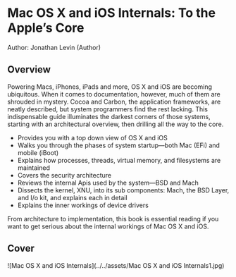 # Mac OS X and iOS Internals: To the Apple’s Core

Author: Jonathan Levin  (Author)

## Overview

Powering Macs, iPhones, iPads and more, OS X and iOS are becoming ubiquitous. When it comes to documentation, however, much of them are shrouded in mystery. Cocoa and Carbon, the application frameworks, are neatly described, but system programmers find the rest lacking. This indispensable guide illuminates the darkest corners of those systems, starting with an architectural overview, then drilling all the way to the core.

- Provides you with a top down view of OS X and iOS
- Walks you through the phases of system startup—both Mac (EFi) and mobile (iBoot)
- Explains how processes, threads, virtual memory, and filesystems are maintained
- Covers the security architecture
- Reviews the internal Apis used by the system—BSD and Mach
- Dissects the kernel, XNU, into its sub components: Mach, the BSD Layer, and I/o kit, and explains each in detail
- Explains the inner workings of device drivers

From architecture to implementation, this book is essential reading if you want to get serious about the internal workings of Mac OS X and iOS.

## Cover

![Mac OS X and iOS Internals](../../assets/Mac OS X and iOS Internals1.jpg)